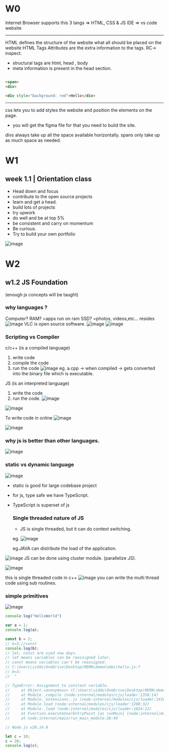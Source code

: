 
# W0
Internet 
Browser supports this 3 langs => HTML, CSS & JS
IDE => vs code
website

------------------
HTML defines the structure of the website
what all should be placed on the website 
HTML Tags
Attributes are the extra information to the tags.
RC-> inspect.

- structural tags are html, head , body
- meta information is present in the head section.

```HTML

<span>
<div>

<div style="background: red">Hello</div>

```

-----
css lets you to add styles the website and position the elements on the page.

- you will get the figma file for that you need to build the site.

divs always take up all the space available horizontally.
spans only take up as much space as needed.

# W1
## week 1.1 | Orientation class

- Head down and focus 
- contribute to the open source projects
- learn and get a head.
- build lots of projects 
- try upwork
- do well and be at top 5%
- be consistent and carry on momentum
- Be curious.
- Try to build your own portfolio
  
![image](https://github.com/sidduganeshsid/MERN/assets/94279014/6287a195-1b47-494c-9262-87ce7bf0c28a)


# W2 
## w1.2 JS Foundation
(enough js concepts will be taught)

### why languages ?
Computer?
RAM? =apps run on ram
SSD? =photos, videos,etc... resides 
![image](https://github.com/sidduganeshsid/MERN/assets/94279014/2ffa4a14-130f-4675-b2b9-a2ae72d7b59c)
VLC is open source software.
![image](https://github.com/sidduganeshsid/MERN/assets/94279014/7966b368-8cf3-4733-bc48-a890da2038f0)
![image](https://github.com/sidduganeshsid/MERN/assets/94279014/cb6d2109-8ba9-4b6b-a9b8-030552f96e03)

### Scripting vs Compiler

c/c++ (is a compiled language)
1. write code
2. compile the code
3. run the code
![image](https://github.com/sidduganeshsid/MERN/assets/94279014/4dacffb4-18d5-4671-8164-108131551f41)
eg. a.cpp -> when compiled -> gets converted into the binary file which is executable.

JS (is an interpreted language)
1. write the code
2. run the code.
![image](https://github.com/sidduganeshsid/MERN/assets/94279014/e7afda5a-b183-408e-b539-1a0862219e14)

![image](https://github.com/sidduganeshsid/MERN/assets/94279014/96ce3570-4fd4-4428-aa21-0aa2259b8018)

To write code in online 
![image](https://github.com/sidduganeshsid/MERN/assets/94279014/7daa726a-53bf-4d9c-ac25-d00ad65a8248)

![image](https://github.com/sidduganeshsid/MERN/assets/94279014/98cc94b2-34fc-4fbd-9414-ef629009d98f)

### why js is better than other languages.
![image](https://github.com/sidduganeshsid/MERN/assets/94279014/74ab1ba7-c2ff-4201-baf8-90fe64f8ebf7)

### static vs dynamic language
![image](https://github.com/sidduganeshsid/MERN/assets/94279014/178b7477-792c-4a4c-a85e-091bac6c0af3)

- static is good for large codebase project
- for js, type safe we have TypeScript.
- TypeScript is superset of js

  ### Single threaded nature of JS
  - JS is single threaded, but it can do context switching.

  eg.
  ![image](https://github.com/sidduganeshsid/MERN/assets/94279014/304043a1-8e3f-4e03-b5a3-9e0f17383f90)

  eg.JAVA can distribute the load of the application.

![image](https://github.com/sidduganeshsid/MERN/assets/94279014/37887766-6ec0-4e18-99c0-af054fb365fa)
JS can be done using cluster module. (parallelize JS).

![image](https://github.com/sidduganeshsid/MERN/assets/94279014/4e0162e5-c2e7-4685-bb3b-2ba349630b79)

this is single threaded code in c++
![image](https://github.com/sidduganeshsid/MERN/assets/94279014/0a70ce55-5fe4-46e5-889e-2183f6ee6d20)
you can write the multi thread code using sub routines.

### simple primitives
![image](https://github.com/sidduganeshsid/MERN/assets/94279014/85e50a02-547b-4470-b28a-8f8fa0519efb)

```javascript
console.log("HelloWorld")

var a = 1;
console.log(a);

const b = 2;
// b=3;//const 
console.log(b);
// let, const are used now days. 
// let means variables can be reassigned later.
// const means variables can't be reassigned.
// C:\Users\siddu\OneDrive\Desktop\MERN\demoCodes\hello.js:7
// b=3;
//  ^

// TypeError: Assignment to constant variable.
//     at Object.<anonymous> (C:\Users\siddu\OneDrive\Desktop\MERN\demoCodes\hello.js:7:2)
//     at Module._compile (node:internal/modules/cjs/loader:1358:14)
//     at Module._extensions..js (node:internal/modules/cjs/loader:1416:10)
//     at Module.load (node:internal/modules/cjs/loader:1208:32)
//     at Module._load (node:internal/modules/cjs/loader:1024:12)
//     at Function.executeUserEntryPoint [as runMain] (node:internal/modules/run_main:174:12)
//     at node:internal/main/run_main_module:28:49

// Node.js v20.14.0

let c = 10;
c = 20;
console.log(c);
```


